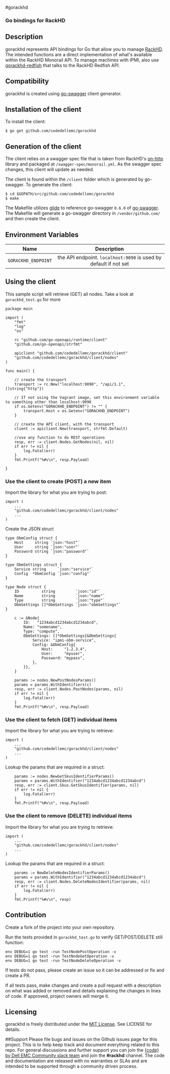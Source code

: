 #gorackhd

### Go bindings for RackHD

## Description
gorackhd represents API bindings for Go that allow you to manage [RackHD](https://github.com/RackHD/RackHD). The intended functions are a direct implementation of what's available within the RackHD Monorail API. To manage machines with IPMI, also use [gorackhd-redfish](https://github.com/codedellemc/gorackhd-redfish) that talks to the RackHD Redfish API.

## Compatibility
gorackhd is created using [go-swagger](https://github.com/go-swagger/go-swagger) client generator.

## Installation of the client
To install the client:
```
$ go get github.com/codedellemc/gorackhd
```

## Generation of the client

The client relies on a swagger spec file that is taken from RackHD's [on-http](https://github.com/RackHD/on-http) library and packaged at `/swagger-spec/monorail.yml`. As the swagger spec changes, this client will update as needed.

The client is found within the `/client` folder which is generated by go-swagger. To generate the client:
```
$ cd $GOPATH/src/github.com/codedellemc/gorackhd
$ make
```

The Makefile utilizes [glide](https://github.com/Masterminds/glide) to reference go-swagger `0.6.0` of [go-swagger](https://github.com/go-swagger/go-swagger). The Makefile will generate a go-swagger directory in `/vendor/github.com/` and then create the client.

## Environment Variables
| Name        | Description           |
| ------------- |:-------------:|
| `GORACKHD_ENDPOINT`      | the API endpoint. `localhost:9090` is used by default if not set             |


## Using the client

This sample script will retrieve (GET) all nodes. Take a look at `gorackhd_test.go` for more

```
package main

import (
    "fmt"
    "log"
    "os"

    rc "github.com/go-openapi/runtime/client"
    "github.com/go-openapi/strfmt"

    apiclient "github.com/codedellemc/gorackhd/client"
    "github.com/codedellemc/gorackhd/client/nodes"
)

func main() {

    // create the transport
    transport := rc.New("localhost:9090", "/api/1.1", []string{"http"})

    // If not using the Vagrant image, set this environment variable to something other than localhost:9090
    if os.Getenv("GORACKHD_ENDPOINT") != "" {
        transport.Host = os.Getenv("GORACKHD_ENDPOINT")
    }

    // create the API client, with the transport
    client := apiclient.New(transport, strfmt.Default)

    //use any function to do REST operations
    resp, err := client.Nodes.GetNodes(nil, nil)
    if err != nil {
        log.Fatal(err)
    }
    fmt.Printf("%#v\n", resp.Payload)

}

```

### Use the client to create (POST) a new item
Import the library for what you are trying to post:
```
import (
    ...
    "github.com/codedellemc/gorackhd/client/nodes"
    ...
)
```

Create the JSON struct
```
type ObmConfig struct {
    Host     string `json:"host"`
    User     string `json:"user"`
    Password string `json:"password"`
}

type ObmSettings struct {
    Service string     `json:"service"`
    Config  *ObmConfig `json:"config"`
}

type Node struct {
    ID          string         `json:"id"`
    Name        string         `json:"name"`
    Type        string         `json:"type"`
    ObmSettings []*ObmSettings `json:"obmSettings"`
}
```


```
    c := &Node{
        ID:   "1234abcd1234abcd1234abcd",
        Name: "somename",
        Type: "compute",
        ObmSettings: []*ObmSettings{&ObmSettings{
            Service: "ipmi-obm-service",
            Config: &ObmConfig{
                Host:     "1.2.3.4",
                User:     "myuser",
                Password: "mypass",
            },
        }},
    }

    params := nodes.NewPostNodesParams()
    params = params.WithIdentifiers(c)
    resp, err := client.Nodes.PostNodes(params, nil)
    if err != nil {
        log.Fatal(err)
    }
    fmt.Printf("%#v\n", resp.Payload)
```

### Use the client to fetch (GET) individual items

Import the library for what you are trying to retrieve:
```
import (
    ...
    "github.com/codedellemc/gorackhd/client/nodes"
    ...
)
```

Lookup the params that are required in a struct:
```
    params := nodes.NewGetSkusIdentifierParams()
    params = params.WithIdentifier("1234abcd1234abcd1234abcd")
    resp, err := client.Skus.GetSkusIdentifier(params, nil)
    if err != nil {
        log.Fatal(err)
    }
    fmt.Printf("%#v\n", resp.Payload)

```

### Use the client to remove (DELETE) individual items
Import the library for what you are trying to retrieve:
```
import (
    ...
    "github.com/codedellemc/gorackhd/client/nodes"
    ...
)
```

Lookup the params that are required in a struct:
```
    params := NewDeleteNodesIdentifierParams()
    params = params.WithIdentifier("1234abcd1234abcd1234abcd")
    resp, err := client.Nodes.DeleteNodesIdentifier(params, nil)
    if err != nil {
        log.Fatal(err)
    }
    fmt.Printf("%#v\n", resp)
```

## Contribution
Create a fork of the project into your own repository.

Run the tests provided in `gorackhd_test.go` to verify GET/POST/DELETE still function:
```
env DEBUG=1 go test -run TestNodePostOperation -v
env DEBUG=1 go test -run TestNodeGetOperation -v
env DEBUG=1 go test -run TestNodeDeleteOperation -v
```

If tests do not pass, please create an issue so it can be addressed or fix and create a PR.

If all tests pass, make changes and create a pull request with a description on what was added or removed and details explaining the changes in lines of code. If approved, project owners will merge it.

## Licensing
gorackhd is freely distributed under the [MIT License](http://codedellemc.github.io/sampledocs/LICENSE "LICENSE"). See LICENSE for details.

##Support
Please file bugs and issues on the Github issues page for this project. This is to help keep track and document everything related to this repo. For general discussions and further support you can join the [{code} by Dell EMC Community slack team](http://community.codedellemc.com/) and join the **#rackhd** channel. The code and documentation are released with no warranties or SLAs and are intended to be supported through a community driven process.
